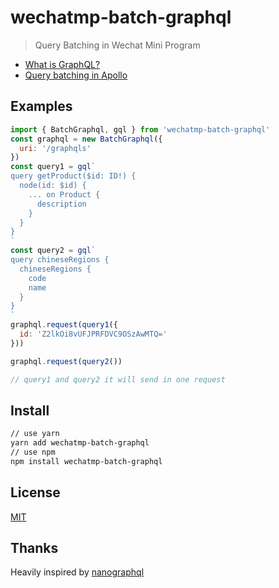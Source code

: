 # wechatmp-batch-graphql
> Query Batching in Wechat Mini Program

- [What is GraphQL?](https://graphql.org/)
- [Query batching in Apollo](https://blog.apollographql.com/query-batching-in-apollo-63acfd859862)

## Examples
```javascript
import { BatchGraphql, gql } from 'wechatmp-batch-graphql'
const graphql = new BatchGraphql({
  uri: '/graphqls'
})
const query1 = gql`
query getProduct($id: ID!) {
  node(id: $id) {
    ... on Product {
      description
    }
  }
}
`
const query2 = gql`
query chineseRegions {
  chineseRegions {
    code
    name
  }
}
`
graphql.request(query1({
  id: 'Z2lkOi8vUFJPRFDVC9OSzAwMTQ='
}))

graphql.request(query2())

// query1 and query2 it will send in one request
```

## Install
``` bash
// use yarn
yarn add wechatmp-batch-graphql
// use npm
npm install wechatmp-batch-graphql
```

## License

[MIT](http://opensource.org/licenses/MIT)


## Thanks
Heavily inspired by [nanographql](https://github.com/yoshuawuyts/nanographql)
